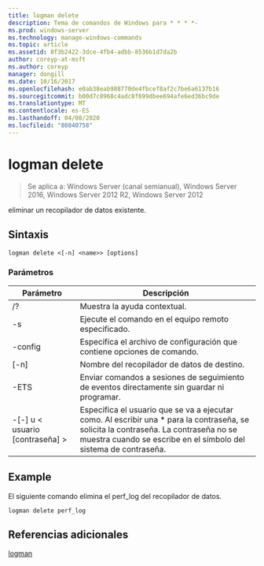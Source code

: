 ```yaml
---
title: logman delete
description: Tema de comandos de Windows para * * * *-
ms.prod: windows-server
ms.technology: manage-windows-commands
ms.topic: article
ms.assetid: 8f3b2422-3dce-4fb4-adbb-8536b1d7da2b
author: coreyp-at-msft
ms.author: coreyp
manager: dongill
ms.date: 10/16/2017
ms.openlocfilehash: e0ab38eab988770de4fbcef8af2c7be6a6137b16
ms.sourcegitcommit: b00d7c8968c4adc8f699dbee694afe6ed36bc9de
ms.translationtype: MT
ms.contentlocale: es-ES
ms.lasthandoff: 04/08/2020
ms.locfileid: "80840758"
---
```

# <a name="logman-delete"></a>logman delete

>Se aplica a: Windows Server (canal semianual), Windows Server 2016, Windows Server 2012 R2, Windows Server 2012

eliminar un recopilador de datos existente.  

## <a name="syntax"></a>Sintaxis  
```  
logman delete <[-n] <name>> [options]  
```  
### <a name="parameters"></a>Parámetros  

|        Parámetro        |                                                                               Descripción                                                                               |
|-------------------------|-------------------------------------------------------------------------------------------------------------------------------------------------------------------------|
|           /?            |                                                                    Muestra la ayuda contextual.                                                                     |
|   -s <computer name>    |                                                          Ejecute el comando en el equipo remoto especificado.                                                          |
|     -config <value>     |                                                         Especifica el archivo de configuración que contiene opciones de comando.                                                         |
|       [-n] <name>       |                                                                   Nombre del recopilador de datos de destino.                                                                    |
|          -ETS           |                                              Enviar comandos a sesiones de seguimiento de eventos directamente sin guardar ni programar.                                               |
| -[-] u < usuario [contraseña] > | Especifica el usuario que se va a ejecutar como. Al escribir una \* para la contraseña, se solicita la contraseña. La contraseña no se muestra cuando se escribe en el símbolo del sistema de contraseña. |

## <a name="examples"></a><a name=BKMK_examples></a>Example  
El siguiente comando elimina el perf_log del recopilador de datos.  
```  
logman delete perf_log  
```  
## <a name="additional-references"></a>Referencias adicionales  
[logman](logman.md)  
